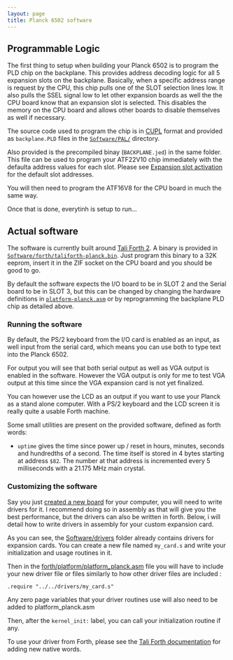 ```yaml
---
layout: page
title: Planck 6502 software
---
```


## Programmable Logic

The first thing to setup when building your Planck 6502 is to program the PLD chip on the backplane. This provides address decoding logic for all 5 expansion slots on the backplane. Basically, when a specific address range is request by the CPU, this chip pulls one of the SLOT selection lines low. It also pulls the SSEL signal low to let other expansion boards as well the the CPU board know that an expansion slot is selected. This disables the memory on the CPU board and allows other boards to disable themselves as well if necessary.

The source code used to program the chip is in [CUPL](https://en.wikipedia.org/wiki/Programmable_Array_Logic#CUPL) format and provided as `backplane.PLD` files in the [`Software/PAL/`](https://gitlab.com/planck-6502/planck-6502/-/tree/master/Software/PAL) directory. 

Also provided is the precompiled binay (`BACKPLANE.jed`) in the same folder. This file can be used to program your ATF22V10 chip immediately with the defaulta address values for each slot. Please see [Expansion slot activation](/Hardware/#expansion-slot-activation) for the default slot addresses.

You will then need to program the ATF16V8 for the CPU board in much the same way.

Once that is done, everytinh is setup to run...


## Actual software

The software is currently built around [Tali Forth 2](https://github.com/scotws/TaliForth2). A binary is provided in [`Software/forth/taliforth-planck.bin`](https://gitlab.com/planck-6502/planck-6502/-/tree/master/Software/forth). Just program this binary to a 32K eeprom, insert it in the ZIF socket on the CPU board and you should be good to go.

By default the software expects the I/O board to be in SLOT 2 and the Serial board to be in SLOT 3, but this can be changed by changing the hardware definitions in [`platform-planck.asm`](https://gitlab.com/planck-6502/planck-6502/-/blob/master/Software/forth/platform/platform-planck.asm#L109) or by reprogramming the backplane PLD chip as detailed above.

### Running the software

By default, the PS/2 keyboard from the I/O card is enabled as an input, as well input from the serial card, which means you can use both to type text into the Planck 6502.

For output you will see that both serial output as well as VGA output is enabled in the software. However the VGA output is only for me to test VGA output at this time since the VGA expansion card is not yet finalized.

You can however use the LCD as an output if you want to use your Planck as a stand alone computer. With a PS/2 keyboard and the LCD screen it is really quite a usable Forth machine.

Some small utilities are present on the provided software, defined as forth words:
- `uptime` gives the time since power up / reset in hours, minutes, seconds and hundredths of a second. The time itself is stored in 4 bytes starting at address `$82`. The number at that address is incremented every 5 milliseconds with a 21.175 MHz main crystal.



### Customizing the software

Say you just [created a new board](/Hardware/make) for your computer, you will need to write drivers for it. I recommend doing so in assembly as that will give you the best performance, but the drivers can also be written in forth. Below, i will detail how to write drivers in assembly for your custom expansion card.

As you can see, the [Software/drivers](https://gitlab.com/planck-6502/planck-6502/-/tree/master/Software/drivers) folder already contains drivers for expansion cards. You can create a new file named `my_card.s` and write your initialization and usage routines in it.

Then in the [forth/platform/platform_planck.asm](https://gitlab.com/planck-6502/planck-6502/-/blob/master/Software/forth/platform/platform-planck.asm) file you will have to include your new driver file or files similarly to how other driver files are included : 

````
.require "../../drivers/my_card.s"
````

Any zero page variables that your driver routines use will also need to be added to platform_planck.asm

Then, after the `kernel_init:` label, you can call your initialization routine if any.

To use your driver from Forth, please see the [Tali Forth documentation](https://github.com/scotws/TaliForth2/blob/master/docs/manual.md#adding-new-words) for adding new native words.
